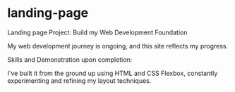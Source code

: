 # landing-page
Landing page Project: Build my Web Development Foundation

My web development journey is ongoing, and this site reflects my progress. 

Skills and Demonstration upon completion:

I've built it from the ground up using HTML and CSS Flexbox, constantly experimenting and refining my layout techniques.